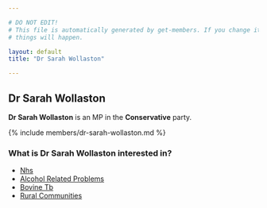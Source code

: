 ```yaml
---

# DO NOT EDIT!
# This file is automatically generated by get-members. If you change it, bad
# things will happen.

layout: default
title: "Dr Sarah Wollaston"

---
```


## Dr Sarah Wollaston

**Dr Sarah Wollaston** is an MP in the **Conservative** party.

{% include members/dr-sarah-wollaston.md %}

### What is Dr Sarah Wollaston interested in?


* [Nhs](/interests/nhs.html)
* [Alcohol Related Problems](/interests/alcohol-related-problems.html)
* [Bovine Tb](/interests/bovine-tb.html)
* [Rural Communities](/interests/rural-communities.html)
